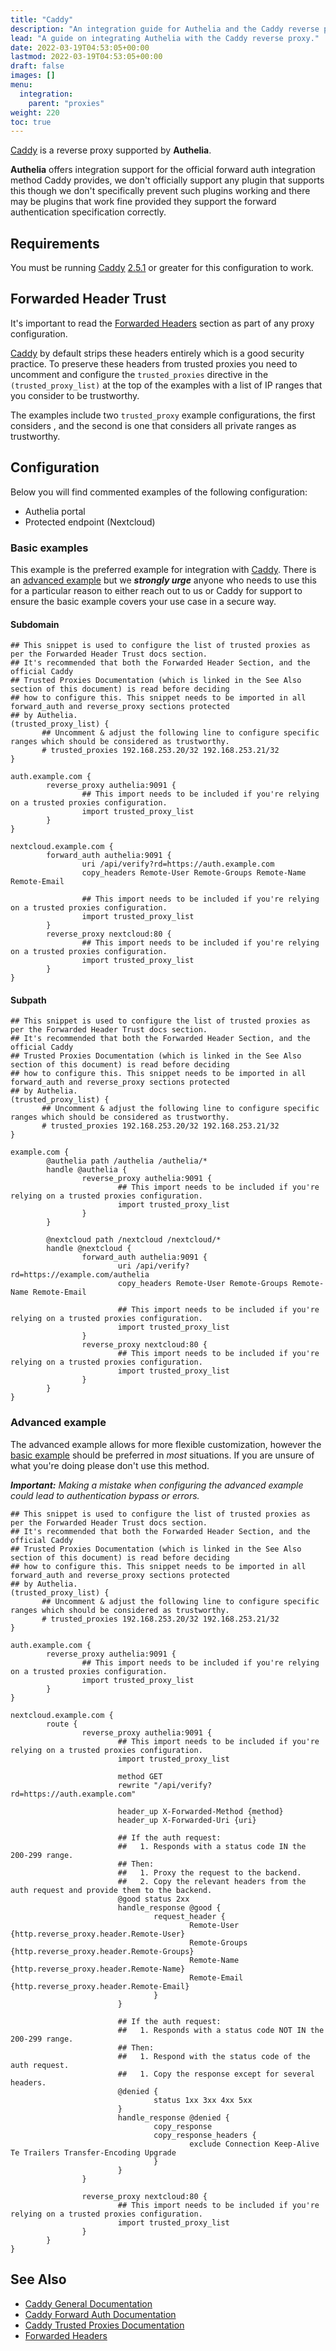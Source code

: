 ```yaml
---
title: "Caddy"
description: "An integration guide for Authelia and the Caddy reverse proxy"
lead: "A guide on integrating Authelia with the Caddy reverse proxy."
date: 2022-03-19T04:53:05+00:00
lastmod: 2022-03-19T04:53:05+00:00
draft: false
images: []
menu:
  integration:
    parent: "proxies"
weight: 220
toc: true
---
```


[Caddy] is a reverse proxy supported by **Authelia**.

**Authelia** offers integration support for the official forward auth integration method Caddy provides, we don't
officially support any plugin that supports this though we don't specifically prevent such plugins working and there may
be plugins that work fine provided they support the forward authentication specification correctly.

## Requirements

You must be running [Caddy] [2.5.1](https://github.com/caddyserver/caddy/releases/tag/v2.5.1) or greater for this
configuration to work.

## Forwarded Header Trust

It's important to read the [Forwarded Headers] section as part of any proxy configuration.

[Caddy] by default strips these headers entirely which is a good security practice. To preserve these headers from
trusted proxies you need to uncomment and configure the `trusted_proxies` directive in the `(trusted_proxy_list)` at the
top of the examples with a list of IP ranges that you consider to be trustworthy.

The examples include two `trusted_proxy` example configurations, the first considers , and the second
is one that considers all private ranges as trustworthy.



## Configuration

Below you will find commented examples of the following configuration:

* Authelia portal
* Protected endpoint (Nextcloud)

### Basic examples

This example is the preferred example for integration with [Caddy]. There is an [advanced example](#advanced-example)
but we _**strongly urge**_ anyone who needs to use this for a particular reason to either reach out to us or Caddy for
support to ensure the basic example covers your use case in a secure way.

#### Subdomain

```caddyfile
## This snippet is used to configure the list of trusted proxies as per the Forwarded Header Trust docs section.
## It's recommended that both the Forwarded Header Section, and the official Caddy
## Trusted Proxies Documentation (which is linked in the See Also section of this document) is read before deciding
## how to configure this. This snippet needs to be imported in all forward_auth and reverse_proxy sections protected
## by Authelia.
(trusted_proxy_list) {
       ## Uncomment & adjust the following line to configure specific ranges which should be considered as trustworthy.
       # trusted_proxies 192.168.253.20/32 192.168.253.21/32
}

auth.example.com {
        reverse_proxy authelia:9091 {
                ## This import needs to be included if you're relying on a trusted proxies configuration.
                import trusted_proxy_list
        }
}

nextcloud.example.com {
        forward_auth authelia:9091 {
                uri /api/verify?rd=https://auth.example.com
                copy_headers Remote-User Remote-Groups Remote-Name Remote-Email

                ## This import needs to be included if you're relying on a trusted proxies configuration.
                import trusted_proxy_list
        }
        reverse_proxy nextcloud:80 {
                ## This import needs to be included if you're relying on a trusted proxies configuration.
                import trusted_proxy_list
        }
}
```

#### Subpath

```caddyfile
## This snippet is used to configure the list of trusted proxies as per the Forwarded Header Trust docs section.
## It's recommended that both the Forwarded Header Section, and the official Caddy
## Trusted Proxies Documentation (which is linked in the See Also section of this document) is read before deciding
## how to configure this. This snippet needs to be imported in all forward_auth and reverse_proxy sections protected
## by Authelia.
(trusted_proxy_list) {
       ## Uncomment & adjust the following line to configure specific ranges which should be considered as trustworthy.
       # trusted_proxies 192.168.253.20/32 192.168.253.21/32
}

example.com {
        @authelia path /authelia /authelia/*
        handle @authelia {
                reverse_proxy authelia:9091 {
                        ## This import needs to be included if you're relying on a trusted proxies configuration.
                        import trusted_proxy_list
                }
        }

        @nextcloud path /nextcloud /nextcloud/*
        handle @nextcloud {
                forward_auth authelia:9091 {
                        uri /api/verify?rd=https://example.com/authelia
                        copy_headers Remote-User Remote-Groups Remote-Name Remote-Email

                        ## This import needs to be included if you're relying on a trusted proxies configuration.
                        import trusted_proxy_list
                }
                reverse_proxy nextcloud:80 {
                        ## This import needs to be included if you're relying on a trusted proxies configuration.
                        import trusted_proxy_list
                }
        }
}
```

### Advanced example

The advanced example allows for more flexible customization, however the [basic example](#basic-examples) should be
preferred in _most_ situations. If you are unsure of what you're doing please don't use this method.

_**Important:** Making a mistake when configuring the advanced example could lead to authentication bypass or errors._

```caddyfile
## This snippet is used to configure the list of trusted proxies as per the Forwarded Header Trust docs section.
## It's recommended that both the Forwarded Header Section, and the official Caddy
## Trusted Proxies Documentation (which is linked in the See Also section of this document) is read before deciding
## how to configure this. This snippet needs to be imported in all forward_auth and reverse_proxy sections protected
## by Authelia.
(trusted_proxy_list) {
       ## Uncomment & adjust the following line to configure specific ranges which should be considered as trustworthy.
       # trusted_proxies 192.168.253.20/32 192.168.253.21/32
}

auth.example.com {
        reverse_proxy authelia:9091 {
                ## This import needs to be included if you're relying on a trusted proxies configuration.
                import trusted_proxy_list
        }
}

nextcloud.example.com {
        route {
                reverse_proxy authelia:9091 {
                        ## This import needs to be included if you're relying on a trusted proxies configuration.
                        import trusted_proxy_list

                        method GET
                        rewrite "/api/verify?rd=https://auth.example.com"

                        header_up X-Forwarded-Method {method}
                        header_up X-Forwarded-Uri {uri}

                        ## If the auth request:
                        ##   1. Responds with a status code IN the 200-299 range.
                        ## Then:
                        ##   1. Proxy the request to the backend.
                        ##   2. Copy the relevant headers from the auth request and provide them to the backend.
                        @good status 2xx
                        handle_response @good {
                                request_header {
                                        Remote-User {http.reverse_proxy.header.Remote-User}
                                        Remote-Groups {http.reverse_proxy.header.Remote-Groups}
                                        Remote-Name {http.reverse_proxy.header.Remote-Name}
                                        Remote-Email {http.reverse_proxy.header.Remote-Email}
                                }
                        }

                        ## If the auth request:
                        ##   1. Responds with a status code NOT IN the 200-299 range.
                        ## Then:
                        ##   1. Respond with the status code of the auth request.
                        ##   1. Copy the response except for several headers.
                        @denied {
                                status 1xx 3xx 4xx 5xx
                        }
                        handle_response @denied {
                                copy_response
                                copy_response_headers {
                                        exclude Connection Keep-Alive Te Trailers Transfer-Encoding Upgrade
                                }
                        }
                }

                reverse_proxy nextcloud:80 {
                        ## This import needs to be included if you're relying on a trusted proxies configuration.
                        import trusted_proxy_list
                }
        }
}
```

## See Also

- [Caddy General Documentation](https://caddyserver.com/docs/)
- [Caddy Forward Auth Documentation](https://caddyserver.com/docs/json/apps/http/servers/routes/handle/forward_auth/)
- [Caddy Trusted Proxies Documentation](https://caddyserver.com/docs/caddyfile/directives/reverse_proxy#trusted_proxies)
- [Forwarded Headers]

[Caddy]: https://caddyserver.com
[Forwarded Headers]: fowarded-headers
